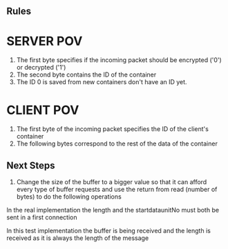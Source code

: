 ## Rules

# SERVER POV
1. The first byte specifies if the incoming packet should be encrypted ('0') or decrypted ('1')
2. The second byte contains the ID of the container
3. The ID 0 is saved from new containers don't have an ID yet.

# CLIENT POV
1. The first byte of the incoming packet specifies the ID of the client's container
2. The following bytes correspond to the rest of the data of the container


## Next Steps

1. Change the size of the buffer to a bigger value so that it can afford every type of buffer requests and use the return from read (number of bytes) to do the following operations

In the real implementation the length and the startdataunitNo must both be sent in a first connection

In this test implementation the buffer is being received and the length is received as it is always the length of the message
